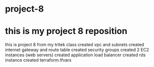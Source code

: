 # project-8
# this is my project 8 reposition 
this is project 8 from my tritek class 
created vpc and subnets
created internet gateway and route table
created security groups
created 2 EC2 instances (web servers)
created application load balancer
created rds instance
created terraform.tfvars
